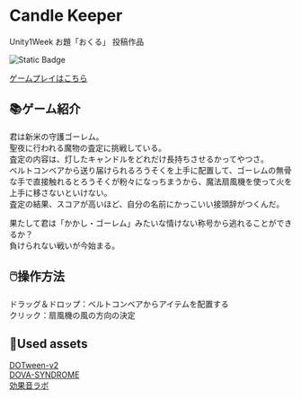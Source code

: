 # Candle Keeper
Unity1Week お題「おくる」 投稿作品

![Static Badge](https://img.shields.io/badge/unity-2022.3.14f1-white?logo=unity)

[ゲームプレイはこちら](https://unityroom.com/games/candle_keeper)

## 📚ゲーム紹介
君は新米の守護ゴーレム。  
聖夜に行われる魔物の査定に挑戦している。  
査定の内容は、灯したキャンドルをどれだけ長持ちさせるかってやつさ。   
ベルトコンベアから送り届けられるろうそくを上手に配置して、ゴーレムの無骨な手で直接触れるとろうそくが粉々になっちまうから、魔法扇風機を使って火を上手に移さないといけない。  
査定の結果、スコアが高いほど、自分の名前にかっこいい接頭辞がつくんだ。  
  
果たして君は「かかし・ゴーレム」みたいな情けない称号から逃れることができるか？   
負けられない戦いが今始まる。  

## 🖱️操作方法
ドラッグ＆ドロップ：ベルトコンベアからアイテムを配置する  
クリック：扇風機の風の方向の決定

## 🎁Used assets
[DOTween-v2](https://assetstore.unity.com/packages/tools/animation/dotween-hotween-v2-27676?locale=ja-JP)  
[DOVA-SYNDROME](https://dova-s.jp/)  
[効果音ラボ](https://soundeffect-lab.info/)

